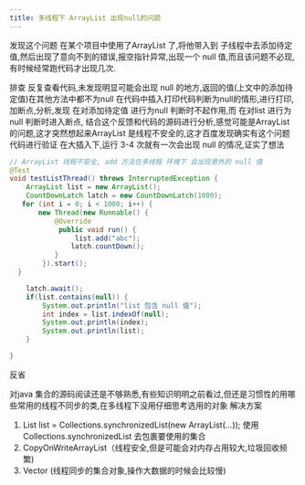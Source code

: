 ```yaml
---
title: 多线程下 ArrayList 出现null的问题
---
```


发现这个问题
在某个项目中使用了ArrayList 了,将他带入到 子线程中去添加待定值,然后出现了意向不到的错误,报空指针异常,出现一个 null 值,而且该问题不必现,有时候经常跑代码才出现几次.

排查
反复查看代码,未发现明显可能会出现 null 的地方,返回的值(上文中的添加待定值)在其他方法中都不为null
在代码中插入打印代码判断为null的情形,进行打印,加断点,分析,发现 在对添加待定值 进行为null 判断时不起作用,而 在对list 进行为null 判断时进入断点,
结合这个反馈和代码的源码进行分析,感觉可能是ArrayList 的问题,这才突然想起来ArrayList 是线程不安全的,这才百度发现确实有这个问题
代码进行验证
在大插入下,运行 3-4 次就有一次会出现 null 的情况,证实了想法

```java
// ArrayList 线程不安全, add 方法在多线程 环境下 会出现意外的 null 值
@Test
void testListThread() throws InterruptedException {
    ArrayList list = new ArrayList();
    CountDownLatch latch = new CountDownLatch(1000);
   for (int i = 0; i < 1000; i++) {
       new Thread(new Runnable() {
           @Override
            public void run() {
                list.add("abc");
               latch.countDown();
           }
        }).start();
  }

    latch.await();
    if(list.contains(null)) {
        System.out.println("list 包含 null 值");
        int index = list.indexOf(null);
        System.out.println(index);
        System.out.println(list);
    }

}
```

反省

对java 集合的源码阅读还是不够熟悉,有些知识明明之前看过,但还是习惯性的用哪些常用的线程不同步的类,在多线程下没用仔细思考选用的对象
解决方案

1. List list = Collections.synchronizedList(new ArrayList(...)); 使用 Collections.synchronizedList 去包裹要使用的集合
2. CopyOnWriteArrayList（线程安全,但是可能会对内存占用较大,垃圾回收频繁)
3. Vector (线程同步的集合对象,操作大数据的时候会比较慢)